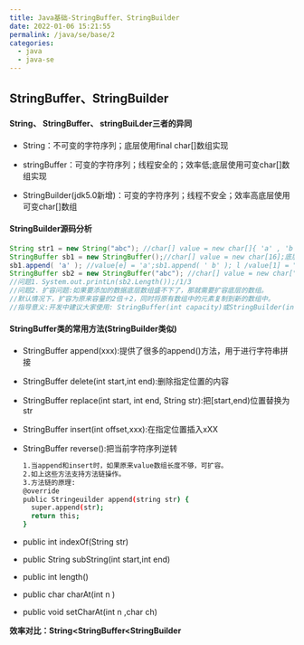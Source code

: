 ```yaml
---
title: Java基础-StringBuffer、StringBuilder
date: 2022-01-06 15:21:55
permalink: /java/se/base/2
categories:
  - java
  - java-se
---
```




## StringBuffer、StringBuilder

#### String、 StringBuffer、 stringBuiLder三者的异同

- String：不可变的字符序列；底层使用final char[]数组实现

- stringBuffer：可变的字符序列；线程安全的；效率低;底层使用可变char[]数组实现

- StringBuilder(jdk5.0新增)：可变的字符序列；线程不安全；效率高底层使用可变char[]数组

#### StringBuilder源码分析

```java
String str1 = new String("abc"); //char[] value = new char[]{ 'a' , 'b', ' c' };
StringBuffer sb1 = new StringBuffer();//char[] value = new char[16];底层创建了一个长度system.out.printLn(sb1.Length());//
sb1.append( 'a' ); //value[e] = 'a';sb1.append( ' b' ); l /value[1] = "b ';
StringBuffer sb2 = new StringBuffer("abc"); //char[] value = new char["abc".Length()+16]
//问题1．System.out.printLn(sb2.Length());/1/3
//问题2．扩容问题:如果要添加的数据底层数组盛不下了，那就需要扩容底层的数组。
//默认情况下，扩容为原来容量的2倍＋2，同时将原有数组中的元素复制到新的数组中。
//指导意义:开发中建议大家使用: StringBuffer(int capacity)或StringBuilder(int capacity)来避免频繁扩容
```

#### StringBuffer类的常用方法(StringBuilder类似)

- StringBuffer append(xxx):提供了很多的append()方法，用于进行字符串拼接

- StringBuffer delete(int start,int end):删除指定位置的内容

- StringBuffer replace(int start, int end, String str):把[start,end)位置替换为str

- StringBuffer insert(int offset,xxx):在指定位置插入xXX

- StringBuffer reverse():把当前字符序列逆转

  ```bash
  1.当append和insert时，如果原来value数组长度不够，可扩容。
  2.如上这些方法支持方法链操作。
  3.方法链的原理:
  @override
  public Stringeuilder append(string str) {
  	super.append(str);
  	return this;
  }
  ```

- public int indexOf(String str)

- public String subString(int start,int end)

- public int length()

- public char charAt(int n )

- public void setCharAt(int n ,char ch)

**效率对比：String<StringBuffer<StringBuilder**
